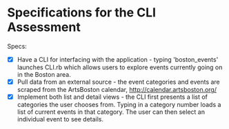 # Specifications for the CLI Assessment

Specs:
- [x] Have a CLI for interfacing with the application - typing 'boston_events' launches CLI.rb which allows users to explore events currently going on in the Boston area.
- [x] Pull data from an external source - the event categories and events are scraped from the ArtsBoston calendar, http://calendar.artsboston.org/
- [x] Implement both list and detail views - the CLI first presents a list of categories the user chooses from. Typing in a category number loads a list of current events in that category. The user can then select an individual event to see details.
